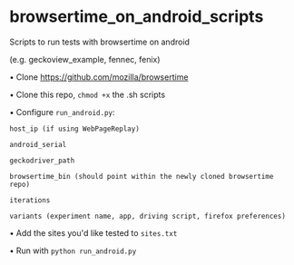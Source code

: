 # browsertime_on_android_scripts
Scripts to run tests with browsertime on android

(e.g. geckoview_example, fennec, fenix)


• Clone https://github.com/mozilla/browsertime

• Clone this repo, `chmod +x` the .sh scripts

• Configure `run_android.py`:

    host_ip (if using WebPageReplay)
    
    android_serial
    
    geckodriver_path
    
    browsertime_bin (should point within the newly cloned browsertime repo)
    
    iterations
    
    variants (experiment name, app, driving script, firefox preferences)

• Add the sites you'd like tested to `sites.txt`

• Run with `python run_android.py`
